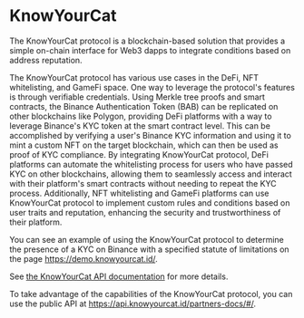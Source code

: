 # KnowYourCat

The KnowYourCat protocol is a blockchain-based solution that provides a simple on-chain interface for Web3 dapps to integrate conditions based on address reputation.

The KnowYourCat protocol has various use cases in the DeFi, NFT whitelisting, and GameFi space. One way to leverage the protocol's features is through verifiable credentials. Using Merkle tree proofs and smart contracts, the Binance Authentication Token (BAB) can be replicated on other blockchains like Polygon, providing DeFi platforms with a way to leverage Binance's KYC token at the smart contract level. This can be accomplished by verifying a user's Binance KYC information and using it to mint a custom NFT on the target blockchain, which can then be used as proof of KYC compliance. By integrating KnowYourCat protocol, DeFi platforms can automate the whitelisting process for users who have passed KYC on other blockchains, allowing them to seamlessly access and interact with their platform's smart contracts without needing to repeat the KYC process. Additionally, NFT whitelisting and GameFi platforms can use KnowYourCat protocol to implement custom rules and conditions based on user traits and reputation, enhancing the security and trustworthiness of their platform.

You can see an example of using the KnowYourCat protocol to determine the presence of a KYC on Binance with a specified statute of limitations on the page https://demo.knowyourcat.id/.

See [the KnowYourCat API documentation](https://docs.knowyourcat.id/for-developers/knowyourcat-api/categories) for more details.

To take advantage of the capabilities of the KnowYourCat protocol, you can use the public API at https://api.knowyourcat.id/partners-docs/#/.
